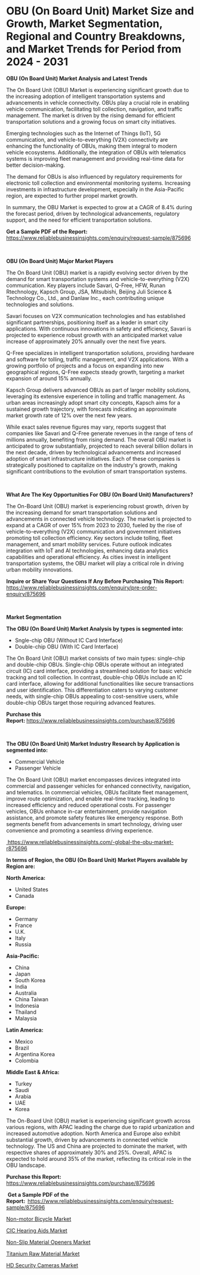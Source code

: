<p><h1>OBU (On Board Unit) Market Size and Growth, Market Segmentation, Regional and Country Breakdowns, and Market Trends for Period from 2024 -  2031</h1></p><p><strong>OBU (On Board Unit) Market Analysis and Latest Trends</strong></p>
<p><p>The On Board Unit (OBU) Market is experiencing significant growth due to the increasing adoption of intelligent transportation systems and advancements in vehicle connectivity. OBUs play a crucial role in enabling vehicle communication, facilitating toll collection, navigation, and traffic management. The market is driven by the rising demand for efficient transportation solutions and a growing focus on smart city initiatives.</p><p>Emerging technologies such as the Internet of Things (IoT), 5G communication, and vehicle-to-everything (V2X) connectivity are enhancing the functionality of OBUs, making them integral to modern vehicle ecosystems. Additionally, the integration of OBUs with telematics systems is improving fleet management and providing real-time data for better decision-making.</p><p>The demand for OBUs is also influenced by regulatory requirements for electronic toll collection and environmental monitoring systems. Increasing investments in infrastructure development, especially in the Asia-Pacific region, are expected to further propel market growth.</p><p>In summary, the OBU Market is expected to grow at a CAGR of 8.4% during the forecast period, driven by technological advancements, regulatory support, and the need for efficient transportation solutions.</p></p>
<p><strong>Get a Sample PDF of the Report:&nbsp;</strong> <a href="https://www.reliablebusinessinsights.com/enquiry/request-sample/875696">https://www.reliablebusinessinsights.com/enquiry/request-sample/875696</a></p>
<p>&nbsp;</p>
<p><strong>OBU (On Board Unit) Major Market Players</strong></p>
<p><p>The On Board Unit (OBU) market is a rapidly evolving sector driven by the demand for smart transportation systems and vehicle-to-everything (V2X) communication. Key players include Savari, Q-Free, HFW, Runan Rtechnology, Kapsch Group, JSA, Mitsubishi, Beijing Juli Science & Technology Co., Ltd., and Danlaw Inc., each contributing unique technologies and solutions.</p><p>Savari focuses on V2X communication technologies and has established significant partnerships, positioning itself as a leader in smart city applications. With continuous innovations in safety and efficiency, Savari is projected to experience robust growth with an anticipated market value increase of approximately 20% annually over the next five years.</p><p>Q-Free specializes in intelligent transportation solutions, providing hardware and software for tolling, traffic management, and V2X applications. With a growing portfolio of projects and a focus on expanding into new geographical regions, Q-Free expects steady growth, targeting a market expansion of around 15% annually.</p><p>Kapsch Group delivers advanced OBUs as part of larger mobility solutions, leveraging its extensive experience in tolling and traffic management. As urban areas increasingly adopt smart city concepts, Kapsch aims for a sustained growth trajectory, with forecasts indicating an approximate market growth rate of 12% over the next few years.</p><p>While exact sales revenue figures may vary, reports suggest that companies like Savari and Q-Free generate revenues in the range of tens of millions annually, benefiting from rising demand. The overall OBU market is anticipated to grow substantially, projected to reach several billion dollars in the next decade, driven by technological advancements and increased adoption of smart infrastructure initiatives. Each of these companies is strategically positioned to capitalize on the industry's growth, making significant contributions to the evolution of smart transportation systems.</p></p>
<p>&nbsp;</p>
<p><strong>What Are The Key Opportunities For OBU (On Board Unit) Manufacturers?</strong></p>
<p><p>The On-Board Unit (OBU) market is experiencing robust growth, driven by the increasing demand for smart transportation solutions and advancements in connected vehicle technology. The market is projected to expand at a CAGR of over 15% from 2023 to 2030, fueled by the rise of vehicle-to-everything (V2X) communication and government initiatives promoting toll collection efficiency. Key sectors include tolling, fleet management, and smart mobility services. Future outlook indicates integration with IoT and AI technologies, enhancing data analytics capabilities and operational efficiency. As cities invest in intelligent transportation systems, the OBU market will play a critical role in driving urban mobility innovations.</p></p>
<p><strong>Inquire or Share Your Questions If Any Before Purchasing This Report:</strong> <a href="https://www.reliablebusinessinsights.com/enquiry/pre-order-enquiry/875696">https://www.reliablebusinessinsights.com/enquiry/pre-order-enquiry/875696</a></p>
<p>&nbsp;</p>
<p><strong>Market Segmentation</strong></p>
<p><strong>The OBU (On Board Unit) Market Analysis by types is segmented into:</strong></p>
<p><ul><li>Sngle-chip OBU (Without IC Card Interface)</li><li>Double-chip OBU (With IC Card Interface)</li></ul></p>
<p><p>The On Board Unit (OBU) market consists of two main types: single-chip and double-chip OBUs. Single-chip OBUs operate without an integrated circuit (IC) card interface, providing a streamlined solution for basic vehicle tracking and toll collection. In contrast, double-chip OBUs include an IC card interface, allowing for additional functionalities like secure transactions and user identification. This differentiation caters to varying customer needs, with single-chip OBUs appealing to cost-sensitive users, while double-chip OBUs target those requiring advanced features.</p></p>
<p><strong>Purchase this Report:&nbsp;</strong><a href="https://www.reliablebusinessinsights.com/purchase/875696">https://www.reliablebusinessinsights.com/purchase/875696</a></p>
<p>&nbsp;</p>
<p><strong>The OBU (On Board Unit) Market Industry Research by Application is segmented into:</strong></p>
<p><ul><li>Commercial Vehicle</li><li>Passenger Vehicle</li></ul></p>
<p><p>The On Board Unit (OBU) market encompasses devices integrated into commercial and passenger vehicles for enhanced connectivity, navigation, and telematics. In commercial vehicles, OBUs facilitate fleet management, improve route optimization, and enable real-time tracking, leading to increased efficiency and reduced operational costs. For passenger vehicles, OBUs enhance in-car entertainment, provide navigation assistance, and promote safety features like emergency response. Both segments benefit from advancements in smart technology, driving user convenience and promoting a seamless driving experience.</p></p>
<p><a href="https://www.reliablebusinessinsights.com/-global-the-obu-market-r875696">&nbsp;https://www.reliablebusinessinsights.com/-global-the-obu-market-r875696</a></p>
<p><strong>In terms of Region, the OBU (On Board Unit) Market Players available by Region are:</strong></p>
<p>
    <p> <strong> North America: </strong>
        <ul>
            <li>United States</li>
            <li>Canada</li>
        </ul>
        </p> 
    <p> <strong> Europe: </strong>
        <ul>
            <li>Germany</li>
            <li>France</li>
            <li>U.K.</li>
            <li>Italy</li>
            <li>Russia</li>
        </ul>
        </p> 
    <p> <strong> Asia-Pacific: </strong>
        <ul>
            <li>China</li>
            <li>Japan</li>
            <li>South Korea</li>
            <li>India</li>
            <li>Australia</li>
            <li>China Taiwan</li>
            <li>Indonesia</li>
            <li>Thailand</li>
            <li>Malaysia</li>
        </ul>
        </p> 
    <p> <strong> Latin America: </strong>
        <ul>
            <li>Mexico</li>
            <li>Brazil</li>
            <li>Argentina Korea</li>
            <li>Colombia</li>
        </ul>
        </p> 
    <p> <strong> Middle East & Africa: </strong>
        <ul>
            <li>Turkey</li>
            <li>Saudi</li>
            <li>Arabia</li>
            <li>UAE</li>
            <li>Korea</li>
        </ul>
    </p>
    </p>
<p><p>The On-Board Unit (OBU) market is experiencing significant growth across various regions, with APAC leading the charge due to rapid urbanization and increased automotive adoption. North America and Europe also exhibit substantial growth, driven by advancements in connected vehicle technology. The US and China are projected to dominate the market, with respective shares of approximately 30% and 25%. Overall, APAC is expected to hold around 35% of the market, reflecting its critical role in the OBU landscape.</p></p>
<p><strong>Purchase this Report: </strong><a href="https://www.reliablebusinessinsights.com/purchase/875696">https://www.reliablebusinessinsights.com/purchase/875696</a></p>
<p>&nbsp;<strong>Get a Sample PDF of the Report:&nbsp;&nbsp;</strong><a href="https://www.reliablebusinessinsights.com/enquiry/request-sample/875696">https://www.reliablebusinessinsights.com/enquiry/request-sample/875696</a></p>
<p><strong></strong></p>
<p><p><a href="https://github.com/NathanColeman327/Market-Research-Report-List-1/blob/main/non-motor-bicycle-market.md">Non-motor Bicycle Market</a></p><p><a href="https://www.linkedin.com/pulse/cic-hearing-aids-market-size-growing-cagr-124-report-covers-analysis-znmwc?trackingId=8LYJbAbzRu2DlT1SZzJr9Q%3D%3D">CIC Hearing Aids Market</a></p><p><a href="https://github.com/indrystar/Market-Research-Report-List-5/blob/main/non-slip-material-openers-market.md">Non-Slip Material Openers Market</a></p><p><a href="https://issuu.com/reportprime-2/docs/titanium-raw-material-market-size-2_e2f519da365f92">Titanium Raw Material Market</a></p><p><a href="https://medium.com/@ryan.bell8967/the-global-market-overview-of-the-hd-security-cameras-market-provides-a-unique-perspective-on-the-250ef6c84c0b">HD Security Cameras Market</a></p></p>